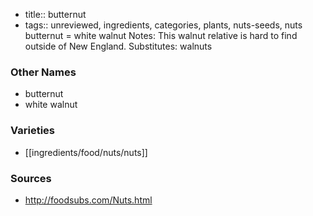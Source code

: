 - title:: butternut
- tags:: unreviewed, ingredients, categories, plants, nuts-seeds, nuts
butternut = white walnut Notes: This walnut relative is hard to find outside of New England. Substitutes: walnuts

### Other Names

* butternut
* white walnut

### Varieties

* [[ingredients/food/nuts/nuts]]

### Sources
* http://foodsubs.com/Nuts.html
